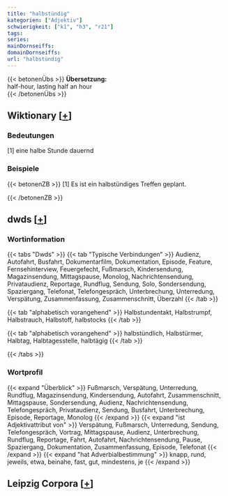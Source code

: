 ```yaml
---
title: "halbstündig"
kategorien: ["Adjektiv"]
schwierigkeit: ["k1", "h3", "r21"]
tags:
series:
mainDornseiffs:
domainDornseiffs:
url: "halbstündig"
---
```


{{< betonenÜbs >}}
**Übersetzung:**  
half-hour, lasting  half an hour  
{{< /betonenÜbs >}}

## Wiktionary [[+](https://de.wiktionary.org/wiki/halbstündig)]

### Bedeutungen
[1] eine halbe Stunde dauernd  

### Beispiele
{{< betonenZB >}}
[1] Es ist ein halbstündiges Treffen geplant.  

{{< /betonenZB >}}


## dwds [[+](https://www.dwds.de/wb/halbstündig)]

### Wortinformation
{{< tabs "Dwds" >}}
{{< tab "Typische Verbindungen" >}}
Audienz, Autofahrt, Busfahrt, Dokumentarfilm, Dokumentation, Episode, Feature, Fernsehinterview, Feuergefecht, Fußmarsch, Kindersendung, Magazinsendung, Mittagspause, Monolog, Nachrichtensendung, Privataudienz, Reportage, Rundflug, Sendung, Solo, Sondersendung, Spaziergang, Telefonat, Telefongespräch, Unterbrechung, Unterredung, Verspätung, Zusammenfassung, Zusammenschnitt, Überzahl
{{< /tab >}}

{{< tab "alphabetisch vorangehend" >}}
Halbstundentakt, Halbstrumpf, Halbstrauch, Halbstoff, halbstocks
{{< /tab >}}

{{< tab "alphabetisch vorangehend" >}}
halbstündlich, Halbstürmer, Halbtag, Halbtagesstelle, halbtägig
{{< /tab >}}

{{< /tabs >}}

### Wortprofil
{{< expand "Überblick" >}} Fußmarsch, Verspätung, Unterredung, Rundflug, Magazinsendung, Kindersendung, Autofahrt, Zusammenschnitt, Mittagspause, Sondersendung, Audienz, Nachrichtensendung, Telefongespräch, Privataudienz, Sendung, Busfahrt, Unterbrechung, Episode, Reportage, Monolog {{< /expand >}}
{{< expand "ist Adjektivattribut von" >}} Verspätung, Fußmarsch, Unterredung, Sendung, Telefongespräch, Vortrag, Mittagspause, Audienz, Unterbrechung, Rundflug, Reportage, Fahrt, Autofahrt, Nachrichtensendung, Pause, Spaziergang, Dokumentation, Zusammenfassung, Episode, Telefonat {{< /expand >}}
{{< expand "hat Adverbialbestimmung" >}} knapp, rund, jeweils, etwa, beinahe, fast, gut, mindestens, je {{< /expand >}}

## Leipzig Corpora [[+](https://corpora.uni-leipzig.de/en/res?word=halbstündig&corpusId=deu_newscrawl-public_2018)]

